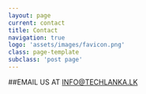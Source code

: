 ```yaml
---
layout: page
current: contact
title: Contact
navigation: true
logo: 'assets/images/favicon.png'
class: page-template
subclass: 'post page'
---
```


##EMAIL US AT INFO@TECHLANKA.LK

